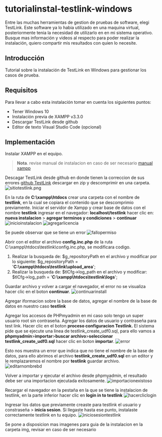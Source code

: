 # tutorialinstal-testlink-windows
Entre las muchas herramientas de gestion de pruebas de software, elegi TestLink. Este software ya lo habia utilizado en una maquina virtual, posteriormente tenia la necesidad de utilizarlo en en mi sistema operativo.
Busque mas información y videos al respecto para poder realizar la instalación, quiero compartir mis resultados con quien lo necesite.

## Introducción
Tutorial sobre la instalación de TestLink en Windows para gestionar los casos de prueba.

## Requisitos

Para llevar a cabo esta instalación tomar en cuenta los siguientes puntos:

- Tener Windows 10 
- Instalación previa de XAMPP v3.3.0
- Descargar TestLink desde github
- Editor de texto Visual Studio Code (opcional)

## Implementación
Instalar XAMPP en el equipo. 
> **Nota**. revise manual de instalacion en caso de ser necesario [manual xampp](https://www.apachefriends.org/es/index.html)

Descagar TestLink desde github en donde tienen la correccion de sus errores  [github TestLink](https://github.com/TestLinkOpenSourceTRMS/testlink-code/tree/testlink_1_9_20_fixed/) descargar en zip y descomprimir en una carpeta.
![sitiotestlink.png](img/sitiotestlink.png)

En la ruta de **C:\xampp\htdocs** crear una carpeta con el nombre de **testlink**, en la cual se copiara el contenido que se descomprimio previamente.
Iniciar el servidor de Xampp y crear base de datos con el nombre **testlink** ingresar en el navegador: **localhost/testlink**  hacer clic en: **nueva instalacion** > **agregar terminos y condiciones** > **continuar**
![inicioinstalacion](img/inicioinstalacion.png)
![agregarlicencia](img/agregarlicencia.png)

Se puede observar que se tiene un error
![fallopermiso](img/fallopermiso.png)

Abrir con el editor el archivo **config.inc.php** de la ruta C:\xampp\htdocs\testlink\config.inc.php, se modificara codigo. 
1. Realizar la busqueda de: $g_repositoryPath en el archivo y modificar por lo siguiente: $g_repositoryPath = '**C:\xampp\htdocs\testlink\upload_area**';
2. Realizar la busqueda de: $tlCfg->log_path en el archivo y modificar: $tlCfg->log_path = '**C:\xampp\htdocs\testlink\logs**';

Guardar archivo y volver a cargar el navegador, el error no se visualiza hacer clic en el boton **continuar**.
![continuarinstall](img/continuarinstall.png)

Agregar iformacion sobre la base de datos, agregar el nombre de la base de datos en nuestro caso **testlink**

Agregar los accesos de PHPmyadmin en mi caso solo tengo un super usuario root sin contraseña. 
Agregar los datos de usuario y contraseña para test link. Hacer clic en el boton **proceso configuracion Testlink.**
El sistema pide que se ejecute una linea de testlink_create_udf0.sql, para ello vamos a **phpmyadmin**>**importar**>**buscar archivo**>**seleccionar  testlink_create_udf0.sql** hacer clic en boton **importar**. 
![error](img/error.png)

Esto nos muestra un error que indica que no tiene el nombre de la base de datos, para ello abrimos el archivo **testlink_create_udf0.sql** en un editor y le remplazaremos el nombre por **testlink** guardar archivo.
![editarnombrebd](img/editarnombrebd.png)

Volver a importar y ejecutar el archivo desde phpmyadmin, el resultado debe ser una importacion ejecutada exitosamente.
![importacionexistoso](img/importacionexistoso.png)

Recargar el navegador en la pestaña en la que se tiene la instalacion de testlink, en la parte inferior hacer clic en **login in to testlink**
![hacercliclogin](img/hacercliclogin.png)

Ingresar los datos que previamente creaste para testlink el usuario y constraseña > **inicia sesion**.
Si llegaste hasta ese punto, instalaste correctamente testlink en tu equipo.
![iniciosesiontestlink](img/iniciosesiontestlink.png)

Se pone a disposicion mas imagenes para guia de la instalacion en la carpeta img, revisar en caso de ser necesario

